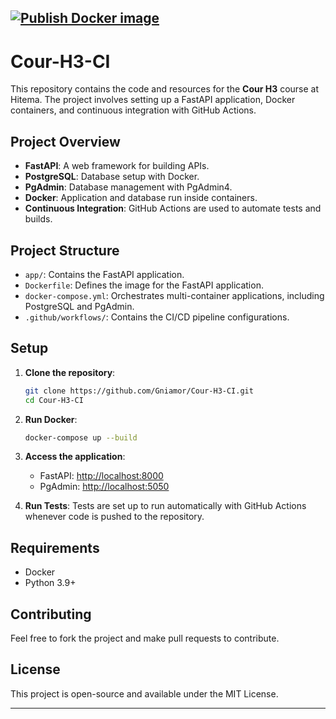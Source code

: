 [![Publish Docker image](https://github.com/Gniamor/Cour-H3-CI/actions/workflows/push-docker.yml/badge.svg)](https://github.com/Gniamor/Cour-H3-CI/actions/workflows/push-docker.yml)
---

# Cour-H3-CI

This repository contains the code and resources for the **Cour H3** course at Hitema. The project involves setting up a FastAPI application, Docker containers, and continuous integration with GitHub Actions.

## Project Overview

- **FastAPI**: A web framework for building APIs.
- **PostgreSQL**: Database setup with Docker.
- **PgAdmin**: Database management with PgAdmin4.
- **Docker**: Application and database run inside containers.
- **Continuous Integration**: GitHub Actions are used to automate tests and builds.

## Project Structure

- `app/`: Contains the FastAPI application.
- `Dockerfile`: Defines the image for the FastAPI application.
- `docker-compose.yml`: Orchestrates multi-container applications, including PostgreSQL and PgAdmin.
- `.github/workflows/`: Contains the CI/CD pipeline configurations.

## Setup

1. **Clone the repository**:
   ```bash
   git clone https://github.com/Gniamor/Cour-H3-CI.git
   cd Cour-H3-CI
   ```

2. **Run Docker**:
   ```bash
   docker-compose up --build
   ```

3. **Access the application**:
   - FastAPI: [http://localhost:8000](http://localhost:8000)
   - PgAdmin: [http://localhost:5050](http://localhost:5050)

4. **Run Tests**:
   Tests are set up to run automatically with GitHub Actions whenever code is pushed to the repository.

## Requirements

- Docker
- Python 3.9+

## Contributing

Feel free to fork the project and make pull requests to contribute.

## License

This project is open-source and available under the MIT License.

---
